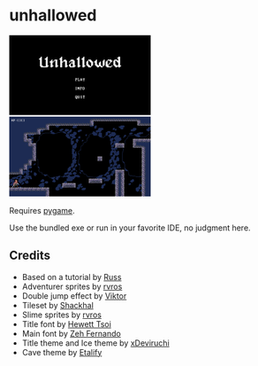 unhallowed
==========
<img src="sc0.png" width="256" height="144" /><img src="sc1.png" width="256" height="144" />

Requires [pygame](https://pypi.org/project/pygame/).

Use the bundled exe or run in your favorite IDE, no judgment here.

Credits
-------
- Based on a tutorial by [Russ](https://www.youtube.com/watch?v=Ongc4EVqRjo)
- Adventurer sprites by [rvros](https://rvros.itch.io/animated-pixel-hero)
- Double jump effect by [Viktor](https://v-ktor.itch.io/pixelated-attackhit-animations)
- Tileset by [Shackhal](https://shackhal.itch.io/multi-platformer-tileset)
- Slime sprites by [rvros](https://rvros.itch.io/pixel-art-animated-slime)
- Title font by [Hewett Tsoi](https://www.dafont.com/alagard.font)
- Main font by [Zeh Fernando](https://www.dafont.com/perfect-dos-vga-437.font)
- Title theme and Ice theme by [xDeviruchi](https://xdeviruchi.itch.io/8-bit-fantasy-adventure-music-pack)
- Cave theme by [Etalify](https://www.youtube.com/watch?v=c9rMlxCwbm0)
